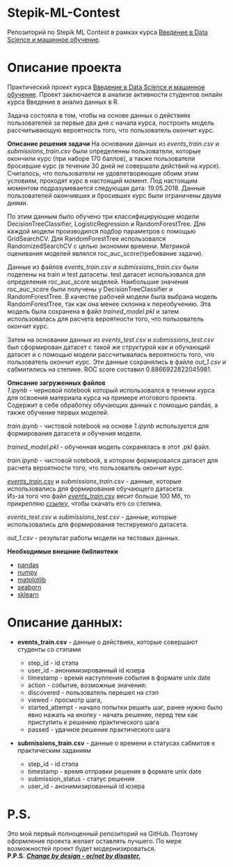 # Stepik-ML-Contest
Репозиторий по Stepik ML Contest в рамках курса [Введение в Data Science и машинное обучение](https://stepik.org/course/4852).

# Описание проекта
Практический проект курса [Введение в Data Science и машинное обучение](https://stepik.org/course/4852).
Проект заключается в анализе активности студентов онлайн курса Введение в анализ данных в R.

Задача состояла в том, чтобы на основе данных о действиях пользователей за первые два дня с начала курса, построить модель
рассчитывающую вероятность того, что пользователь окончит курс.

**Описание решения задачи**
На основании данных из *events_train.csv* и *submissions_train.csv* были определенны пользователи, которые окончили курс (при наборе 170 баллов),
а также пользователи бросившие курс (в течении 30 дней не совершали действий на курсе). Считалось, что пользователи не удовлетворяющие обоим этим условиям, проходят курс в настоящий момент.
Под настоящим моментом подразумевается следующая дата: 19.05.2018. Данные пользователей окончивших и бросивших курс были ограничены двумя днями.<br>

По этим данным было обучено три классифицирующие модели DecisionTreeСlassifier, LogisticRegression и RandomForestTree. Для каждой модели производился подбор параметров с помощью GridSearchCV.
Для RandomForestTree использовался RandomizedSearchCV с целью экономии времени. Метрикой оценивания моделей являлся roc_auc_score(требование задачи).<br>

Данные из файлов *events_train.csv* и *submissions_train.csv* были поделены на train и test датасеты. test датасет использовался для определения roc_auc_score моделей.
Наибольшие значения roc_auc_score были получены у DecisionTreeСlassifier и RandomForestTree. В качестве рабочей модели была выбрана модель RandomForestTree, так как она менее склонна к переобучению.
Эта модель была сохранена в файл *trained_model.pkl* и затем использовалась для расчета вероятности того, что пользователь окончит курс.<br>

Затем на основании данных из *events_test.csv* и *submissions_test.csv* был сформирован датасет с такой же структурой как и обучающий датасет и с помощью модели рассчитывалась вероятность того, что пользователь окончит курс.
Эти данные сохранялись в файле *out_1.csv* и сабмитились на степике. ROC score составил 0.8866922822045981.

**Описание загруженных файлов**<br>
*1.ipynb* - черновой notebook который использовался в течении курса для освоения материала курса на примере итогового проекта. Содержит в себе обработку обучающих данных с помощью pandas, а также обучение первых моделей.<br>

*train.ipynb* - чистовой notebook на основе *1.ipynb* используется для формирования датасета и обучения модели.<br>

*trained_model.pkl* - обученная модель сохранялась в этот .pkl файл.<br>

*train.ipynb* - чистовой notebook, в котором формировался датасет для расчета вероятности того, что пользователь окончит курс. <br>

[*events_train.csv*](https://stepik.org/media/attachments/course/4852/event_data_train.zip) и *submissions_train.csv* - данные, которые использовались для формирования обучающего датасета.<br>
Из-за того что файл [*events_train.csv*](https://stepik.org/media/attachments/course/4852/event_data_train.zip) весит больше 100 Мб, то прикрепляю [*ссылку*](https://stepik.org/media/attachments/course/4852/event_data_train.zip), чтобы скачать его со степика.<br>

*events_test.csv* и *submissions_test.csv* - данные, которые использовались для формирования тестируемого датасета.<br>

*out_1.csv* - результат работы модели на тестовых данных.<br>

**Необходимые внешние библиотеки**
* [pandas](https://pandas.pydata.org/)
* [numpy](https://numpy.org/)
* [matplotlib](https://matplotlib.org/)
* [seaborn](https://seaborn.pydata.org/)
* [sklearn](https://scikit-learn.org/stable/)


# Описание данных:

* **events_train.csv** - данные о действиях, которые совершают студенты со стэпами

  * step_id - id стэпа
  * user_id - анонимизированный id юзера
  * timestamp - время наступления события в формате unix date
  * action - событие, возможные значения: 
  * discovered - пользователь перешел на стэп
  * viewed - просмотр шага,
  * started_attempt - начало попытки решить шаг, ранее нужно было явно нажать на кнопку - начать решение, перед тем как приступить к решению практического шага
  * passed - удачное решение практического шага

* **submissions_train.csv** - данные о времени и статусах сабмитов к практическим заданиям

  * step_id - id стэпа
  * timestamp - время отправки решения в формате unix date
  * submission_status - статус решения
  * user_id - анонимизированный id юзера
 
# P.S. 
Это мой первый полноценный репозиторий на GitHub. Поэтому оформление проекта желает оставлять лучшего. По мере возможностей проект будет модернизироваться.<br>
**P.P.S.** 
***<ins>Сhange by design - or/not by disaster.</ins>***

  

